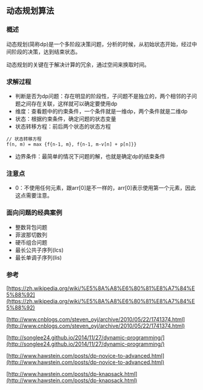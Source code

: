 ## 动态规划算法

### 概述


动态规划(简称dp)是一个多阶段决策问题，分析的时候，从初始状态开始，经过中间阶段的决策，达到结束状态。

动态规划的关键在于解决计算的冗余，通过空间来换取时间。

### 求解过程

- 判断是否为dp问题：存在明显的阶段性，子问题不是独立的，两个相邻的子问题之间存在关联，这样就可以确定要使用dp
- 维度：查看题中的约束条件，一个条件就是一维dp，两个条件就是二维dp
- 状态：根据约束条件，确定问题的状态变量
- 状态转移方程：前后两个状态的状态方程

```
// 状态转移方程
f(n, m) = max {f{n-1, m}, f{n-1, m-v[n] + p[n]}}
```
- 边界条件：最简单的情况下问题的解，也就是确定dp的结束条件

### 注意点

- 0：不使用任何元素，跟arr[0]是不一样的，arr[0]表示使用第一个元素，因此这点需要注意。

### 面向问题的经典案例

- 整数背包问题
- 菲波那切数列
- 硬币组合问题
- 最长公共子序列(lcs)
- 最长单调子序列(lis)

### 参考

[https://zh.wikipedia.org/wiki/%E5%8A%A8%E6%80%81%E8%A7%84%E5%88%92](https://zh.wikipedia.org/wiki/%E5%8A%A8%E6%80%81%E8%A7%84%E5%88%92)

[http://www.cnblogs.com/steven_oyj/archive/2010/05/22/1741374.html](http://www.cnblogs.com/steven_oyj/archive/2010/05/22/1741374.html)

[http://songlee24.github.io/2014/11/27/dynamic-programming/](http://songlee24.github.io/2014/11/27/dynamic-programming/)

[http://www.hawstein.com/posts/dp-novice-to-advanced.html](http://www.hawstein.com/posts/dp-novice-to-advanced.html)

[http://www.hawstein.com/posts/dp-knapsack.html](http://www.hawstein.com/posts/dp-knapsack.html)